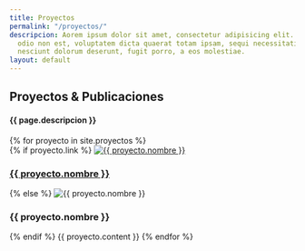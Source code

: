 ```yaml
---
title: Proyectos
permalink: "/proyectos/"
descripcion: Aorem ipsum dolor sit amet, consectetur adipisicing elit. Sunt atque
  odio non est, voluptatem dicta quaerat totam ipsam, sequi necessitatibus quae ducimus
  nesciunt dolorum deserunt, fugit porro, a eos molestiae.
layout: default
---
```


<section class="container" id="work">
  <div class="col-xs-10 col-xs-offset-1">
    <div class="row">
      <div class="col-xs-8">
        <h2 class="title">Proyectos & Publicaciones</h2>
        <h4>{{ page.descripcion }}</h4>
        <div class="line"></div>
      </div>
    </div>
    <div class="row">
      {% for proyecto in site.proyectos %}
      <div class="col-xs-10 col-sm-4 col-md-3 col-xs-offset-1">
        {% if proyecto.link %}
        <a href="{{ proyecto.link }}"><img class="img-responsive" src="{{ proyecto.imagen }}" alt="{{ proyecto.nombre }}"/></a>
        <h3><a href="{{ proyecto.link }}">{{ proyecto.nombre }}</a></h3>
        {% else %}
        <img class="img-responsive" src="{{ proyecto.imagen }}" alt="{{ proyecto.nombre }}"/>
        <h3>{{ proyecto.nombre }}</h3>
        {% endif %}
        {{ proyecto.content }}
      {% endfor %}
      </div>
    </div>
  </div>
</section>
